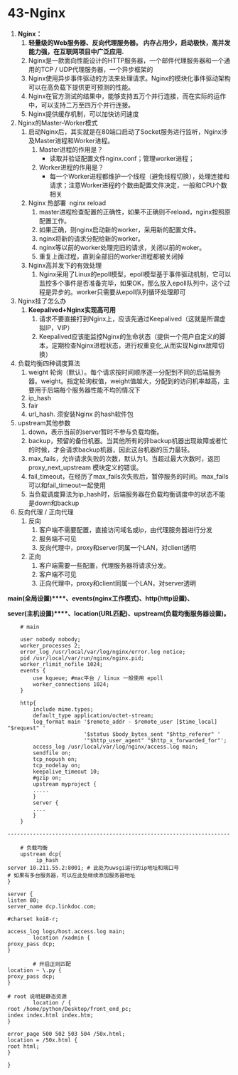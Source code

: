 # 43-Nginx

1. **Nginx：**
    1. **轻量级的Web服务器、反向代理服务器。 **内存占用少，启动极快，高并发能力强，在互联网项目中广泛应用.****
    2. Nginx是一款面向性能设计的HTTP服务器，一个邮件代理服务器和一个通用的TCP / UDP代理服务器，一个异步框架的
    3. Nginx使用异步事件驱动的方法来处理请求。Nginx的模块化事件驱动架构可以在高负载下提供更可预测的性能。
    4. Nginx在官方测试的结果中，能够支持五万个并行连接，而在实际的运作中，可以支持二万至四万个并行连接。
    5. Nginx提供缓存机制，可以加快访问速度
2. Nginx的Master\-Worker模式
    1. 启动Nginx后，其实就是在80端口启动了Socket服务进行监听，Nginx涉及Master进程和Worker进程。
        1. Master进程的作用是？
            * 读取并验证配置文件nginx.conf；管理worker进程；
        2. Worker进程的作用是？
            * 每一个Worker进程都维护一个线程（避免线程切换），处理连接和请求；注意Worker进程的个数由配置文件决定，一般和CPU个数相关
    2. Nginx 热部署  nginx reload
        1. master进程检查配置的正确性，如果不正确则不reload，nginx按照原配置工作。
        2. 如果正确，则nginx启动新的worker，采用新的配置文件。
        3. nginx将新的请求分配给新的worker。
        4. nginx等以前的worker处理完旧的请求，关闭以前的woker。
        5. 重复上面过程，直到全部旧的worker进程都被关闭掉
    3. Nginx高并发下的有效处理
        1. Nginx采用了Linux的epoll模型，epoll模型基于事件驱动机制，它可以监控多个事件是否准备完毕，如果OK，那么放入epoll队列中，这个过程是异步的。worker只需要从epoll队列循环处理即可
3. Nginx挂了怎么办
    1. **Keepalived\+Nginx实现高可用**
        1. 请求不要直接打到Nginx上，应该先通过Keepalived（这就是所谓虚拟IP，VIP）
        2. Keepalived应该能监控Nginx的生命状态（提供一个用户自定义的脚本，定期检查Nginx进程状态，进行权重变化,从而实现Nginx故障切换）
4. 负载均衡四种调度算法
    1. weight 轮询（默认）。每个请求按时间顺序逐一分配到不同的后端服务器。weight。指定轮询权值，weight值越大，分配到的访问机率越高，主要用于后端每个服务器性能不均的情况下
    2. ip\_hash
    3. fair
    4. url\_hash. 须安装Nginx 的hash软件包
5. upstream其他参数
    1. down，表示当前的server暂时不参与负载均衡。
    2. backup，预留的备份机器。当其他所有的非backup机器出现故障或者忙的时候，才会请求backup机器，因此这台机器的压力最轻。
    3. max\_fails，允许请求失败的次数，默认为1。当超过最大次数时，返回proxy\_next\_upstream 模块定义的错误。
    4. fail\_timeout，在经历了max\_fails次失败后，暂停服务的时间。max\_fails可以和fail\_timeout一起使用
    5. 当负载调度算法为ip\_hash时，后端服务器在负载均衡调度中的状态不能是down和backup
6. 反向代理 / 正向代理
    1. 反向
        1. 客户端不需要配置，直接访问域名或ip，由代理服务器进行分发
        2. 服务端不可见
        3. 反向代理中，proxy和server同属一个LAN，对client透明
    2. 正向
        1. 客户端需要一些配置，代理服务器将请求分发。
        2. 客户端不可见
        3. 正向代理中，proxy和client同属一个LAN，对server透明

**main\(全局设置\)****、****events\(nginx工作模式\)****、****http\(http设置\)****、** 

**sever\(主机设置\)****、****location\(URL匹配\)****、****upstream\(负载均衡服务器设置\)****。**

```
    # main
    
    user nobody nobody;
    worker_processes 2;
    error_log /usr/local/var/log/nginx/error.log notice;
    pid /usr/local/var/run/nginx/nginx.pid;
    worker_rlimit_nofile 1024;
    events {
        use kqueue; #mac平台 / linux 一般使用 epoll
        worker_connections 1024;
    }

    http{
        include mime.types;
        default_type application/octet-stream;
        log_format main '$remote_addr - $remote_user [$time_local] "$request" '
                        '$status $body_bytes_sent "$http_referer" '
                        '"$http_user_agent" "$http_x_forwarded_for"';
        access_log /usr/local/var/log/nginx/access.log main;
        sendfile on;
        tcp_nopush on;
        tcp_nodelay on;
        keepalive_timeout 10;
        #gzip on;
        upstream myproject {
        .....
        }
        server {
        ....
        }
    }

----------------------------------------------------------------------

    # 负载均衡
    upstream dcp{
         ip_hash
server 10.211.55.2:8001; # 此处为uwsgi运行的ip地址和端口号
# 如果有多台服务器，可以在此处继续添加服务器地址
}

server {
listen 80;
server_name dcp.linkdoc.com;

#charset koi8-r;

access_log logs/host.access.log main;
        location /xadmin {
proxy_pass dcp;
}
        
        # 开启正则匹配
location ~ \.py {
proxy_pass dcp;
}

# root 说明是静态资源
        location / {
root /home/python/Desktop/front_end_pc;
index index.html index.htm;
}

error_page 500 502 503 504 /50x.html;
location = /50x.html {
root html;
}

}
```
